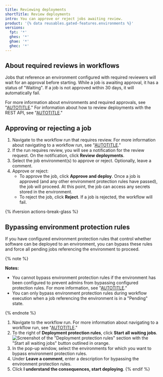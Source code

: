 ```yaml
---
title: Reviewing deployments
shortTitle: Review deployments
intro: You can approve or reject jobs awaiting review.
product: '{% data reusables.gated-features.environments %}'
versions:
  fpt: '*'
  ghes: '*'
  ghae: '*'
  ghec: '*'
---
```



## About required reviews in workflows

Jobs that reference an environment configured with required reviewers will wait for an approval before starting. While a job is awaiting approval, it has a status of "Waiting". If a job is not approved within 30 days, it will automatically fail.

For more information about environments and required approvals, see "[AUTOTITLE](/actions/deployment/targeting-different-environments/using-environments-for-deployment)." For information about how to review deployments with the REST API, see "[AUTOTITLE](/rest/actions#workflow-runs)."

## Approving or rejecting a job

1. Navigate to the workflow run that requires review. For more information about navigating to a workflow run, see "[AUTOTITLE](/actions/monitoring-and-troubleshooting-workflows/viewing-workflow-run-history)."
1. If the run requires review, you will see a notification for the review request. On the notification, click **Review deployments**.
1. Select the job environment(s) to approve or reject. Optionally, leave a comment.
1. Approve or reject:
   - To approve the job, click **Approve and deploy**. Once a job is approved (and any other environment protection rules have passed), the job will proceed. At this point, the job can access any secrets stored in the environment.
   - To reject the job, click **Reject**. If a job is rejected, the workflow will fail.

{% ifversion actions-break-glass %}

## Bypassing environment protection rules

If you have configured environment protection rules that control whether software can be deployed to an environment, you can bypass these rules and force all pending jobs referencing the environment to proceed.

{% note %}

**Notes:**

- You cannot bypass environment protection rules if the environment has been configured to prevent admins from bypassing configured protection rules. For more information, see "[AUTOTITLE](/actions/deployment/targeting-different-environments/using-environments-for-deployment#creating-an-environment)."
- You can only bypass environment protection rules during workflow execution when a job referencing the environment is in a "Pending" state.

{% endnote %}

1. Navigate to the workflow run. For more information about navigating to a workflow run, see "[AUTOTITLE](/actions/monitoring-and-troubleshooting-workflows/viewing-workflow-run-history)."
1. To the right of **Deployment protection rules**, click **Start all waiting jobs**.
   ![Screenshot of the "Deployment protection rules" section with the "Start all waiting jobs" button outlined in orange.](/assets/images/actions-bypass-env-protection-rules.png)
1. In the pop-up window, select the environments for which you want to bypass environment protection rules.
1. Under **Leave a comment**, enter a description for bypassing the environment protection rules.
1. Click **I understand the consequences, start deploying**.
{% endif %}
